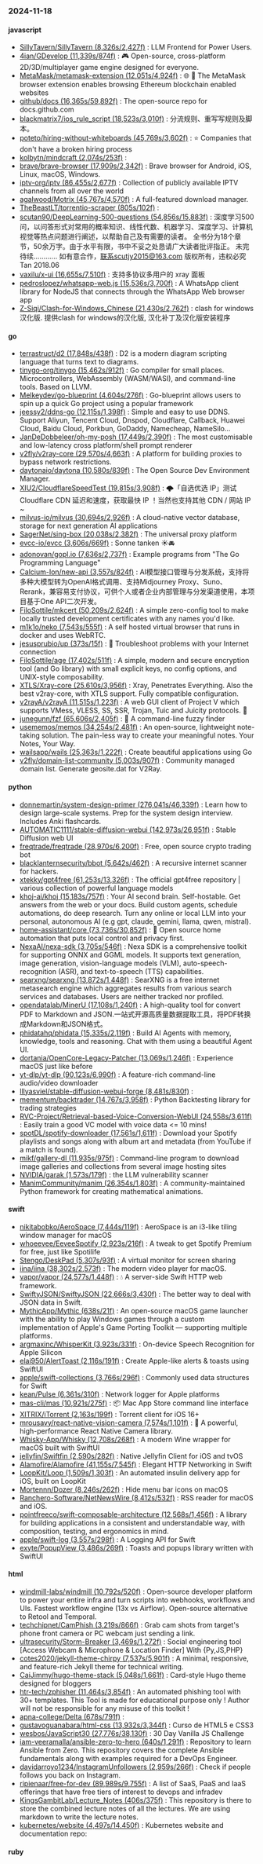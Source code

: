 ### 2024-11-18

#### javascript
* [SillyTavern/SillyTavern (8,326s/2,427f)](https://github.com/SillyTavern/SillyTavern) : LLM Frontend for Power Users.
* [4ian/GDevelop (11,339s/874f)](https://github.com/4ian/GDevelop) : 🎮 Open-source, cross-platform 2D/3D/multiplayer game engine designed for everyone.
* [MetaMask/metamask-extension (12,051s/4,924f)](https://github.com/MetaMask/metamask-extension) : 🌐 🔌 The MetaMask browser extension enables browsing Ethereum blockchain enabled websites
* [github/docs (16,365s/59,892f)](https://github.com/github/docs) : The open-source repo for docs.github.com
* [blackmatrix7/ios_rule_script (18,523s/3,010f)](https://github.com/blackmatrix7/ios_rule_script) : 分流规则、重写写规则及脚本。
* [poteto/hiring-without-whiteboards (45,769s/3,602f)](https://github.com/poteto/hiring-without-whiteboards) : ⭐️ Companies that don't have a broken hiring process
* [kolbytn/mindcraft (2,074s/253f)](https://github.com/kolbytn/mindcraft) : 
* [brave/brave-browser (17,909s/2,342f)](https://github.com/brave/brave-browser) : Brave browser for Android, iOS, Linux, macOS, Windows.
* [iptv-org/iptv (86,455s/2,677f)](https://github.com/iptv-org/iptv) : Collection of publicly available IPTV channels from all over the world
* [agalwood/Motrix (45,767s/4,570f)](https://github.com/agalwood/Motrix) : A full-featured download manager.
* [TheBeastLT/torrentio-scraper (805s/102f)](https://github.com/TheBeastLT/torrentio-scraper) : 
* [scutan90/DeepLearning-500-questions (54,856s/15,883f)](https://github.com/scutan90/DeepLearning-500-questions) : 深度学习500问，以问答形式对常用的概率知识、线性代数、机器学习、深度学习、计算机视觉等热点问题进行阐述，以帮助自己及有需要的读者。 全书分为18个章节，50余万字。由于水平有限，书中不妥之处恳请广大读者批评指正。 未完待续............ 如有意合作，联系scutjy2015@163.com 版权所有，违权必究 Tan 2018.06
* [vaxilu/x-ui (16,655s/7,510f)](https://github.com/vaxilu/x-ui) : 支持多协议多用户的 xray 面板
* [pedroslopez/whatsapp-web.js (15,536s/3,700f)](https://github.com/pedroslopez/whatsapp-web.js) : A WhatsApp client library for NodeJS that connects through the WhatsApp Web browser app
* [Z-Siqi/Clash-for-Windows_Chinese (21,430s/2,762f)](https://github.com/Z-Siqi/Clash-for-Windows_Chinese) : clash for windows汉化版. 提供clash for windows的汉化版, 汉化补丁及汉化版安装程序

#### go
* [terrastruct/d2 (17,848s/438f)](https://github.com/terrastruct/d2) : D2 is a modern diagram scripting language that turns text to diagrams.
* [tinygo-org/tinygo (15,462s/912f)](https://github.com/tinygo-org/tinygo) : Go compiler for small places. Microcontrollers, WebAssembly (WASM/WASI), and command-line tools. Based on LLVM.
* [Melkeydev/go-blueprint (4,604s/276f)](https://github.com/Melkeydev/go-blueprint) : Go-blueprint allows users to spin up a quick Go project using a popular framework
* [jeessy2/ddns-go (12,115s/1,398f)](https://github.com/jeessy2/ddns-go) : Simple and easy to use DDNS. Support Aliyun, Tencent Cloud, Dnspod, Cloudflare, Callback, Huawei Cloud, Baidu Cloud, Porkbun, GoDaddy, Namecheap, NameSilo...
* [JanDeDobbeleer/oh-my-posh (17,449s/2,390f)](https://github.com/JanDeDobbeleer/oh-my-posh) : The most customisable and low-latency cross platform/shell prompt renderer
* [v2fly/v2ray-core (29,570s/4,663f)](https://github.com/v2fly/v2ray-core) : A platform for building proxies to bypass network restrictions.
* [daytonaio/daytona (10,580s/839f)](https://github.com/daytonaio/daytona) : The Open Source Dev Environment Manager.
* [XIU2/CloudflareSpeedTest (19,815s/3,908f)](https://github.com/XIU2/CloudflareSpeedTest) : 🌩「自选优选 IP」测试 Cloudflare CDN 延迟和速度，获取最快 IP ！当然也支持其他 CDN / 网站 IP ~
* [milvus-io/milvus (30,694s/2,926f)](https://github.com/milvus-io/milvus) : A cloud-native vector database, storage for next generation AI applications
* [SagerNet/sing-box (20,038s/2,382f)](https://github.com/SagerNet/sing-box) : The universal proxy platform
* [evcc-io/evcc (3,606s/669f)](https://github.com/evcc-io/evcc) : Sonne tanken ☀️🚘
* [adonovan/gopl.io (7,636s/2,737f)](https://github.com/adonovan/gopl.io) : Example programs from "The Go Programming Language"
* [Calcium-Ion/new-api (3,557s/824f)](https://github.com/Calcium-Ion/new-api) : AI模型接口管理与分发系统，支持将多种大模型转为OpenAI格式调用、支持Midjourney Proxy、Suno、Rerank，兼容易支付协议，可供个人或者企业内部管理与分发渠道使用，本项目基于One API二次开发。
* [FiloSottile/mkcert (50,209s/2,624f)](https://github.com/FiloSottile/mkcert) : A simple zero-config tool to make locally trusted development certificates with any names you'd like.
* [m1k1o/neko (7,543s/555f)](https://github.com/m1k1o/neko) : A self hosted virtual browser that runs in docker and uses WebRTC.
* [jesusprubio/up (373s/15f)](https://github.com/jesusprubio/up) : 📶 Troubleshoot problems with your Internet connection
* [FiloSottile/age (17,402s/511f)](https://github.com/FiloSottile/age) : A simple, modern and secure encryption tool (and Go library) with small explicit keys, no config options, and UNIX-style composability.
* [XTLS/Xray-core (25,610s/3,956f)](https://github.com/XTLS/Xray-core) : Xray, Penetrates Everything. Also the best v2ray-core, with XTLS support. Fully compatible configuration.
* [v2rayA/v2rayA (11,515s/1,223f)](https://github.com/v2rayA/v2rayA) : A web GUI client of Project V which supports VMess, VLESS, SS, SSR, Trojan, Tuic and Juicity protocols. 🚀
* [junegunn/fzf (65,606s/2,405f)](https://github.com/junegunn/fzf) : 🌸 A command-line fuzzy finder
* [usememos/memos (34,254s/2,481f)](https://github.com/usememos/memos) : An open-source, lightweight note-taking solution. The pain-less way to create your meaningful notes. Your Notes, Your Way.
* [wailsapp/wails (25,363s/1,222f)](https://github.com/wailsapp/wails) : Create beautiful applications using Go
* [v2fly/domain-list-community (5,003s/907f)](https://github.com/v2fly/domain-list-community) : Community managed domain list. Generate geosite.dat for V2Ray.

#### python
* [donnemartin/system-design-primer (276,041s/46,339f)](https://github.com/donnemartin/system-design-primer) : Learn how to design large-scale systems. Prep for the system design interview. Includes Anki flashcards.
* [AUTOMATIC1111/stable-diffusion-webui (142,973s/26,951f)](https://github.com/AUTOMATIC1111/stable-diffusion-webui) : Stable Diffusion web UI
* [freqtrade/freqtrade (28,970s/6,200f)](https://github.com/freqtrade/freqtrade) : Free, open source crypto trading bot
* [blacklanternsecurity/bbot (5,642s/462f)](https://github.com/blacklanternsecurity/bbot) : A recursive internet scanner for hackers.
* [xtekky/gpt4free (61,253s/13,326f)](https://github.com/xtekky/gpt4free) : The official gpt4free repository | various collection of powerful language models
* [khoj-ai/khoj (15,183s/757f)](https://github.com/khoj-ai/khoj) : Your AI second brain. Self-hostable. Get answers from the web or your docs. Build custom agents, schedule automations, do deep research. Turn any online or local LLM into your personal, autonomous AI (e.g gpt, claude, gemini, llama, qwen, mistral).
* [home-assistant/core (73,736s/30,852f)](https://github.com/home-assistant/core) : 🏡 Open source home automation that puts local control and privacy first.
* [NexaAI/nexa-sdk (3,705s/546f)](https://github.com/NexaAI/nexa-sdk) : Nexa SDK is a comprehensive toolkit for supporting ONNX and GGML models. It supports text generation, image generation, vision-language models (VLM), auto-speech-recognition (ASR), and text-to-speech (TTS) capabilities.
* [searxng/searxng (13,872s/1,448f)](https://github.com/searxng/searxng) : SearXNG is a free internet metasearch engine which aggregates results from various search services and databases. Users are neither tracked nor profiled.
* [opendatalab/MinerU (17,108s/1,240f)](https://github.com/opendatalab/MinerU) : A high-quality tool for convert PDF to Markdown and JSON.一站式开源高质量数据提取工具，将PDF转换成Markdown和JSON格式。
* [phidatahq/phidata (15,335s/2,119f)](https://github.com/phidatahq/phidata) : Build AI Agents with memory, knowledge, tools and reasoning. Chat with them using a beautiful Agent UI.
* [dortania/OpenCore-Legacy-Patcher (13,069s/1,246f)](https://github.com/dortania/OpenCore-Legacy-Patcher) : Experience macOS just like before
* [yt-dlp/yt-dlp (90,123s/6,990f)](https://github.com/yt-dlp/yt-dlp) : A feature-rich command-line audio/video downloader
* [lllyasviel/stable-diffusion-webui-forge (8,481s/830f)](https://github.com/lllyasviel/stable-diffusion-webui-forge) : 
* [mementum/backtrader (14,767s/3,958f)](https://github.com/mementum/backtrader) : Python Backtesting library for trading strategies
* [RVC-Project/Retrieval-based-Voice-Conversion-WebUI (24,558s/3,611f)](https://github.com/RVC-Project/Retrieval-based-Voice-Conversion-WebUI) : Easily train a good VC model with voice data <= 10 mins!
* [spotDL/spotify-downloader (17,561s/1,611f)](https://github.com/spotDL/spotify-downloader) : Download your Spotify playlists and songs along with album art and metadata (from YouTube if a match is found).
* [mikf/gallery-dl (11,935s/975f)](https://github.com/mikf/gallery-dl) : Command-line program to download image galleries and collections from several image hosting sites
* [NVIDIA/garak (1,573s/179f)](https://github.com/NVIDIA/garak) : the LLM vulnerability scanner
* [ManimCommunity/manim (26,354s/1,803f)](https://github.com/ManimCommunity/manim) : A community-maintained Python framework for creating mathematical animations.

#### swift
* [nikitabobko/AeroSpace (7,444s/119f)](https://github.com/nikitabobko/AeroSpace) : AeroSpace is an i3-like tiling window manager for macOS
* [whoeevee/EeveeSpotify (2,923s/216f)](https://github.com/whoeevee/EeveeSpotify) : A tweak to get Spotify Premium for free, just like Spotilife
* [Stengo/DeskPad (5,307s/93f)](https://github.com/Stengo/DeskPad) : A virtual monitor for screen sharing
* [iina/iina (38,302s/2,573f)](https://github.com/iina/iina) : The modern video player for macOS.
* [vapor/vapor (24,577s/1,448f)](https://github.com/vapor/vapor) : 💧 A server-side Swift HTTP web framework.
* [SwiftyJSON/SwiftyJSON (22,666s/3,430f)](https://github.com/SwiftyJSON/SwiftyJSON) : The better way to deal with JSON data in Swift.
* [MythicApp/Mythic (638s/21f)](https://github.com/MythicApp/Mythic) : An open-source macOS game launcher with the ability to play Windows games through a custom implementation of Apple's Game Porting Toolkit — supporting multiple platforms.
* [argmaxinc/WhisperKit (3,923s/331f)](https://github.com/argmaxinc/WhisperKit) : On-device Speech Recognition for Apple Silicon
* [elai950/AlertToast (2,116s/191f)](https://github.com/elai950/AlertToast) : Create Apple-like alerts & toasts using SwiftUI
* [apple/swift-collections (3,766s/296f)](https://github.com/apple/swift-collections) : Commonly used data structures for Swift
* [kean/Pulse (6,361s/310f)](https://github.com/kean/Pulse) : Network logger for Apple platforms
* [mas-cli/mas (10,921s/275f)](https://github.com/mas-cli/mas) : 📦 Mac App Store command line interface
* [XITRIX/iTorrent (2,163s/199f)](https://github.com/XITRIX/iTorrent) : Torrent client for iOS 16+
* [mrousavy/react-native-vision-camera (7,574s/1,101f)](https://github.com/mrousavy/react-native-vision-camera) : 📸 A powerful, high-performance React Native Camera library.
* [Whisky-App/Whisky (12,708s/268f)](https://github.com/Whisky-App/Whisky) : A modern Wine wrapper for macOS built with SwiftUI
* [jellyfin/Swiftfin (2,590s/282f)](https://github.com/jellyfin/Swiftfin) : Native Jellyfin Client for iOS and tvOS
* [Alamofire/Alamofire (41,155s/7,545f)](https://github.com/Alamofire/Alamofire) : Elegant HTTP Networking in Swift
* [LoopKit/Loop (1,509s/1,303f)](https://github.com/LoopKit/Loop) : An automated insulin delivery app for iOS, built on LoopKit
* [Mortennn/Dozer (8,246s/262f)](https://github.com/Mortennn/Dozer) : Hide menu bar icons on macOS
* [Ranchero-Software/NetNewsWire (8,412s/532f)](https://github.com/Ranchero-Software/NetNewsWire) : RSS reader for macOS and iOS.
* [pointfreeco/swift-composable-architecture (12,568s/1,456f)](https://github.com/pointfreeco/swift-composable-architecture) : A library for building applications in a consistent and understandable way, with composition, testing, and ergonomics in mind.
* [apple/swift-log (3,557s/298f)](https://github.com/apple/swift-log) : A Logging API for Swift
* [exyte/PopupView (3,486s/269f)](https://github.com/exyte/PopupView) : Toasts and popups library written with SwiftUI

#### html
* [windmill-labs/windmill (10,792s/520f)](https://github.com/windmill-labs/windmill) : Open-source developer platform to power your entire infra and turn scripts into webhooks, workflows and UIs. Fastest workflow engine (13x vs Airflow). Open-source alternative to Retool and Temporal.
* [techchipnet/CamPhish (3,219s/866f)](https://github.com/techchipnet/CamPhish) : Grab cam shots from target's phone front camera or PC webcam just sending a link.
* [ultrasecurity/Storm-Breaker (3,469s/1,272f)](https://github.com/ultrasecurity/Storm-Breaker) : Social engineering tool [Access Webcam & Microphone & Location Finder] With {Py,JS,PHP}
* [cotes2020/jekyll-theme-chirpy (7,537s/5,901f)](https://github.com/cotes2020/jekyll-theme-chirpy) : A minimal, responsive, and feature-rich Jekyll theme for technical writing.
* [CaiJimmy/hugo-theme-stack (5,048s/1,661f)](https://github.com/CaiJimmy/hugo-theme-stack) : Card-style Hugo theme designed for bloggers
* [htr-tech/zphisher (11,464s/3,854f)](https://github.com/htr-tech/zphisher) : An automated phishing tool with 30+ templates. This Tool is made for educational purpose only ! Author will not be responsible for any misuse of this toolkit !
* [apna-college/Delta (678s/791f)](https://github.com/apna-college/Delta) : 
* [gustavoguanabara/html-css (13,932s/3,344f)](https://github.com/gustavoguanabara/html-css) : Curso de HTML5 e CSS3
* [wesbos/JavaScript30 (27,776s/38,130f)](https://github.com/wesbos/JavaScript30) : 30 Day Vanilla JS Challenge
* [iam-veeramalla/ansible-zero-to-hero (640s/1,291f)](https://github.com/iam-veeramalla/ansible-zero-to-hero) : Repository to learn Ansible from Zero. This repository covers the complete Ansible fundamentals along with examples required for a DevOps Engineer.
* [davidarroyo1234/InstagramUnfollowers (2,959s/266f)](https://github.com/davidarroyo1234/InstagramUnfollowers) : Check if people follows you back on Instagram.
* [ripienaar/free-for-dev (89,989s/9,755f)](https://github.com/ripienaar/free-for-dev) : A list of SaaS, PaaS and IaaS offerings that have free tiers of interest to devops and infradev
* [KingsGambitLab/Lecture_Notes (406s/375f)](https://github.com/KingsGambitLab/Lecture_Notes) : This repository is there to store the combined lecture notes of all the lectures. We are using markdown to write the lecture notes.
* [kubernetes/website (4,497s/14,450f)](https://github.com/kubernetes/website) : Kubernetes website and documentation repo:

#### ruby
